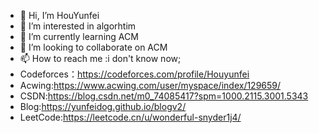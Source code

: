 - 👋 Hi, I’m HouYunfei
- 👀 I’m interested in algorhtim
- 🌱 I’m currently learning ACM
- 💞️ I’m looking to collaborate on ACM
- 📫 How to reach me :i don't know now;
- Codeforces：https://codeforces.com/profile/Houyunfei
- Acwing:https://www.acwing.com/user/myspace/index/129659/
- CSDN:https://blog.csdn.net/m0_74085417?spm=1000.2115.3001.5343
- Blog:https://yunfeidog.github.io/blogv2/
- LeetCode:https://leetcode.cn/u/wonderful-snyder1j4/
<!---
yunfeidog/yunfeidog is a ✨ special ✨ repository because its `README.md` (this file) appears on your GitHub profile.
You can click the Preview link to take a look at your changes.
--->
